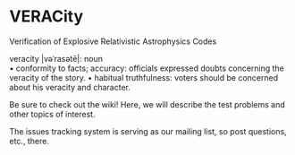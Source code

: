 VERACity
========

Verification of Explosive Relativistic Astrophysics Codes

veracity |vəˈrasətē|:
noun  
• conformity to facts; accuracy: officials expressed doubts concerning the veracity of the story.
• habitual truthfulness: voters should be concerned about his veracity and character.

Be sure to check out the wiki!  Here, we will describe the test problems and other topics of interest.

The issues tracking system is serving as our mailing list, so post questions, etc., there.
